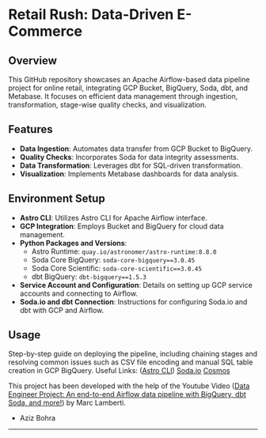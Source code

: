 # Retail Rush: Data-Driven E-Commerce

## Overview
This GitHub repository showcases an Apache Airflow-based data pipeline project for online retail, integrating GCP Bucket, BigQuery, Soda, dbt, and Metabase. It focuses on efficient data management through ingestion, transformation, stage-wise quality checks, and visualization.

## Features
- **Data Ingestion**: Automates data transfer from GCP Bucket to BigQuery.
- **Quality Checks**: Incorporates Soda for data integrity assessments.
- **Data Transformation**: Leverages dbt for SQL-driven transformation.
- **Visualization**: Implements Metabase dashboards for data analysis.

## Environment Setup
- **Astro CLI**: Utilizes Astro CLI for Apache Airflow interface.
- **GCP Integration**: Employs Bucket and BigQuery for cloud data management.
- **Python Packages and Versions**:
  - Astro Runtime: `quay.io/astronomer/astro-runtime:8.8.0` 
  - Soda Core BigQuery: `soda-core-bigquery==3.0.45`
  - Soda Core Scientific: `soda-core-scientific==3.0.45`
  - dbt BigQuery: `dbt-bigquery==1.5.3`
- **Service Account and Configuration**: Details on setting up GCP service accounts and connecting to Airflow.
- **Soda.io and dbt Connection**: Instructions for configuring Soda.io and dbt with GCP and Airflow.

## Usage
Step-by-step guide on deploying the pipeline, including chaining stages and resolving common issues such as CSV file encoding and manual SQL table creation in GCP BigQuery.
Useful Links:
([Astro CLI](https://docs.astronomer.io/astro/cli/overview))
[Soda.io](https://docs.soda.io)
[Cosmos](https://www.astronomer.io/cosmos/)



This project has been developed with the help of the Youtube Video ([Data Engineer Project: An end-to-end Airflow data pipeline with BigQuery, dbt Soda, and more!](https://www.youtube.com/watch?v=DzxtCxi4YaA)) by Marc Lamberti.


- Aziz Bohra
---
